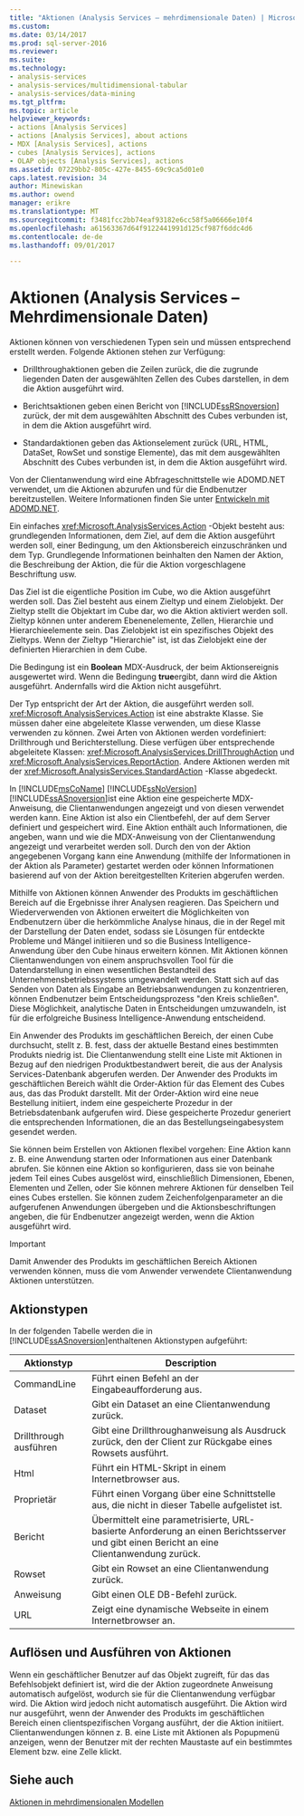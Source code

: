 ```yaml
---
title: "Aktionen (Analysis Services – mehrdimensionale Daten) | Microsoft Docs"
ms.custom: 
ms.date: 03/14/2017
ms.prod: sql-server-2016
ms.reviewer: 
ms.suite: 
ms.technology:
- analysis-services
- analysis-services/multidimensional-tabular
- analysis-services/data-mining
ms.tgt_pltfrm: 
ms.topic: article
helpviewer_keywords:
- actions [Analysis Services]
- actions [Analysis Services], about actions
- MDX [Analysis Services], actions
- cubes [Analysis Services], actions
- OLAP objects [Analysis Services], actions
ms.assetid: 07229bb2-805c-427e-8455-69c9ca5d01e0
caps.latest.revision: 34
author: Minewiskan
ms.author: owend
manager: erikre
ms.translationtype: MT
ms.sourcegitcommit: f3481fcc2bb74eaf93182e6cc58f5a06666e10f4
ms.openlocfilehash: a61563367d64f9122441991d125cf987f6ddc4d6
ms.contentlocale: de-de
ms.lasthandoff: 09/01/2017

---
```

# <a name="actions-analysis-services---multidimensional-data"></a>Aktionen (Analysis Services – Mehrdimensionale Daten)
  Aktionen können von verschiedenen Typen sein und müssen entsprechend erstellt werden. Folgende Aktionen stehen zur Verfügung:  
  
-   Drillthroughaktionen geben die Zeilen zurück, die die zugrunde liegenden Daten der ausgewählten Zellen des Cubes darstellen, in dem die Aktion ausgeführt wird.  
  
-   Berichtsaktionen geben einen Bericht von [!INCLUDE[ssRSnoversion](../../includes/ssrsnoversion-md.md)] zurück, der mit dem ausgewählten Abschnitt des Cubes verbunden ist, in dem die Aktion ausgeführt wird.  
  
-   Standardaktionen geben das Aktionselement zurück (URL, HTML, DataSet, RowSet und sonstige Elemente), das mit dem ausgewählten Abschnitt des Cubes verbunden ist, in dem die Aktion ausgeführt wird.  
  
 Von der Clientanwendung wird eine Abfrageschnittstelle wie ADOMD.NET verwendet, um die Aktionen abzurufen und für die Endbenutzer bereitzustellen. Weitere Informationen finden Sie unter [Entwickeln mit ADOMD.NET](../../analysis-services/multidimensional-models/adomd-net/developing-with-adomd-net.md).  
  
 Ein einfaches <xref:Microsoft.AnalysisServices.Action> -Objekt besteht aus: grundlegenden Informationen, dem Ziel, auf dem die Aktion ausgeführt werden soll, einer Bedingung, um den Aktionsbereich einzuschränken und dem Typ. Grundlegende Informationen beinhalten den Namen der Aktion, die Beschreibung der Aktion, die für die Aktion vorgeschlagene Beschriftung usw.  
  
 Das Ziel ist die eigentliche Position im Cube, wo die Aktion ausgeführt werden soll. Das Ziel besteht aus einem Zieltyp und einem Zielobjekt. Der Zieltyp stellt die Objektart im Cube dar, wo die Aktion aktiviert werden soll. Zieltyp können unter anderem Ebenenelemente, Zellen, Hierarchie und Hierarchieelemente sein. Das Zielobjekt ist ein spezifisches Objekt des Zieltyps. Wenn der Zieltyp "Hierarchie" ist, ist das Zielobjekt eine der definierten Hierarchien in dem Cube.  
  
 Die Bedingung ist ein **Boolean** MDX-Ausdruck, der beim Aktionsereignis ausgewertet wird. Wenn die Bedingung **true**ergibt, dann wird die Aktion ausgeführt. Andernfalls wird die Aktion nicht ausgeführt.  
  
 Der Typ entspricht der Art der Aktion, die ausgeführt werden soll. <xref:Microsoft.AnalysisServices.Action> ist eine abstrakte Klasse. Sie müssen daher eine abgeleitete Klasse verwenden, um diese Klasse verwenden zu können. Zwei Arten von Aktionen werden vordefiniert: Drillthrough und Berichterstellung. Diese verfügen über entsprechende abgeleitete Klassen: <xref:Microsoft.AnalysisServices.DrillThroughAction> und <xref:Microsoft.AnalysisServices.ReportAction>. Andere Aktionen werden mit der <xref:Microsoft.AnalysisServices.StandardAction> -Klasse abgedeckt.  
  
 In [!INCLUDE[msCoName](../../includes/msconame-md.md)] [!INCLUDE[ssNoVersion](../../includes/ssnoversion-md.md)] [!INCLUDE[ssASnoversion](../../includes/ssasnoversion-md.md)]ist eine Aktion eine gespeicherte MDX-Anweisung, die Clientanwendungen angezeigt und von diesen verwendet werden kann. Eine Aktion ist also ein Clientbefehl, der auf dem Server definiert und gespeichert wird. Eine Aktion enthält auch Informationen, die angeben, wann und wie die MDX-Anweisung von der Clientanwendung angezeigt und verarbeitet werden soll. Durch den von der Aktion angegebenen Vorgang kann eine Anwendung (mithilfe der Informationen in der Aktion als Parameter) gestartet werden oder können Informationen basierend auf von der Aktion bereitgestellten Kriterien abgerufen werden.  
  
 Mithilfe von Aktionen können Anwender des Produkts im geschäftlichen Bereich auf die Ergebnisse ihrer Analysen reagieren. Das Speichern und Wiederverwenden von Aktionen erweitert die Möglichkeiten von Endbenutzern über die herkömmliche Analyse hinaus, die in der Regel mit der Darstellung der Daten endet, sodass sie Lösungen für entdeckte Probleme und Mängel initiieren und so die Business Intelligence-Anwendung über den Cube hinaus erweitern können. Mit Aktionen können Clientanwendungen von einem anspruchsvollen Tool für die Datendarstellung in einen wesentlichen Bestandteil des Unternehmensbetriebssystems umgewandelt werden. Statt sich auf das Senden von Daten als Eingabe an Betriebsanwendungen zu konzentrieren, können Endbenutzer beim Entscheidungsprozess "den Kreis schließen". Diese Möglichkeit, analytische Daten in Entscheidungen umzuwandeln, ist für die erfolgreiche Business Intelligence-Anwendung entscheidend.  
  
 Ein Anwender des Produkts im geschäftlichen Bereich, der einen Cube durchsucht, stellt z. B. fest, dass der aktuelle Bestand eines bestimmten Produkts niedrig ist. Die Clientanwendung stellt eine Liste mit Aktionen in Bezug auf den niedrigen Produktbestandwert bereit, die aus der Analysis Services-Datenbank abgerufen werden. Der Anwender des Produkts im geschäftlichen Bereich wählt die Order-Aktion für das Element des Cubes aus, das das Produkt darstellt. Mit der Order-Aktion wird eine neue Bestellung initiiert, indem eine gespeicherte Prozedur in der Betriebsdatenbank aufgerufen wird. Diese gespeicherte Prozedur generiert die entsprechenden Informationen, die an das Bestellungseingabesystem gesendet werden.  
  
 Sie können beim Erstellen von Aktionen flexibel vorgehen: Eine Aktion kann z. B. eine Anwendung starten oder Informationen aus einer Datenbank abrufen. Sie können eine Aktion so konfigurieren, dass sie von beinahe jedem Teil eines Cubes ausgelöst wird, einschließlich Dimensionen, Ebenen, Elementen und Zellen, oder Sie können mehrere Aktionen für denselben Teil eines Cubes erstellen. Sie können zudem Zeichenfolgenparameter an die aufgerufenen Anwendungen übergeben und die Aktionsbeschriftungen angeben, die für Endbenutzer angezeigt werden, wenn die Aktion ausgeführt wird.  
  
> [!IMPORTANT]  
>  Damit Anwender des Produkts im geschäftlichen Bereich Aktionen verwenden können, muss die vom Anwender verwendete Clientanwendung Aktionen unterstützen.  
  
## <a name="types-of-actions"></a>Aktionstypen  
 In der folgenden Tabelle werden die in [!INCLUDE[ssASnoversion](../../includes/ssasnoversion-md.md)]enthaltenen Aktionstypen aufgeführt:  
  
|Aktionstyp|Description|  
|-----------------|-----------------|  
|CommandLine|Führt einen Befehl an der Eingabeaufforderung aus.|  
|Dataset|Gibt ein Dataset an eine Clientanwendung zurück.|  
|Drillthrough ausführen|Gibt eine Drillthroughanweisung als Ausdruck zurück, den der Client zur Rückgabe eines Rowsets ausführt.|  
|Html|Führt ein HTML-Skript in einem Internetbrowser aus.|  
|Proprietär|Führt einen Vorgang über eine Schnittstelle aus, die nicht in dieser Tabelle aufgelistet ist.|  
|Bericht|Übermittelt eine parametrisierte, URL-basierte Anforderung an einen Berichtsserver und gibt einen Bericht an eine Clientanwendung zurück.|  
|Rowset|Gibt ein Rowset an eine Clientanwendung zurück.|  
|Anweisung|Gibt einen OLE DB-Befehl zurück.|  
|URL|Zeigt eine dynamische Webseite in einem Internetbrowser an.|  
  
## <a name="resolving-and-executing-actions"></a>Auflösen und Ausführen von Aktionen  
 Wenn ein geschäftlicher Benutzer auf das Objekt zugreift, für das das Befehlsobjekt definiert ist, wird die der Aktion zugeordnete Anweisung automatisch aufgelöst, wodurch sie für die Clientanwendung verfügbar wird. Die Aktion wird jedoch nicht automatisch ausgeführt. Die Aktion wird nur ausgeführt, wenn der Anwender des Produkts im geschäftlichen Bereich einen clientspezifischen Vorgang ausführt, der die Aktion initiiert. Clientanwendungen können z. B. eine Liste mit Aktionen als Popupmenü anzeigen, wenn der Benutzer mit der rechten Maustaste auf ein bestimmtes Element bzw. eine Zelle klickt.  
  
## <a name="see-also"></a>Siehe auch  
 [Aktionen in mehrdimensionalen Modellen](../../analysis-services/multidimensional-models/actions-in-multidimensional-models.md)  
  
  
